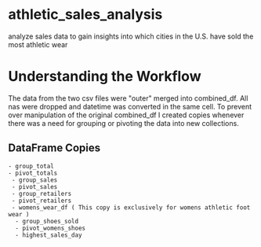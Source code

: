 # athletic_sales_analysis

analyze sales data to gain insights into which cities in the U.S. have sold the most athletic wear

# Understanding the Workflow

The data from the two csv files were "outer" merged into combined_df. All nas were dropped and datetime was converted in the same
cell. To prevent over manipulation of the original combined_df I created copies whenever there was a need for grouping or pivoting
the data into new collections.

## DataFrame Copies

    - group_total
    - pivot_totals
     - group_sales
     - pivot_sales
     - group_retailers
     - pivot_retailers
     - womens_wear_df ( This copy is exclusively for womens athletic foot wear )
      - group_shoes_sold
      - pivot_womens_shoes
      - highest_sales_day
